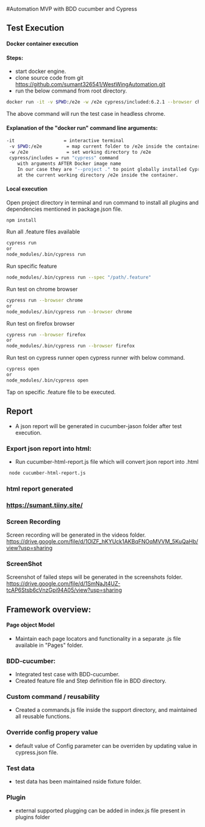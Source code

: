 #Automation MVP with BDD cucumber and Cypress

## Test Execution
####  Docker container execution
#### Steps:
- start docker engine.
- clone source code from git https://github.com/sumant326541/WestWingAutomation.git
- run the below command from root directory.
```sh
docker run -it -v $PWD:/e2e -w /e2e cypress/included:6.2.1 --browser chrome
```
The above command will run the test case in headless chrome.
#### Explanation of the "docker run" command line arguments:
```sh
-it                  = interactive terminal
 -v $PWD:/e2e         = map current folder to /e2e inside the container
 -w /e2e              = set working directory to /e2e
 cypress/includes = run "cypress" command
    with arguments AFTER Docker image name
    In our case they are "--project ." to point globally installed Cypress.
    at the current working directory /e2e inside the container.
```
####  Local execution

Open project directory in terminal and run command to install all plugins and dependencies mentioned in package.json file.
```sh
npm install 
```
Run all .feature files available
```sh
cypress run
or
node_modules/.bin/cypress run
```
Run specific feature 
```sh
node_modules/.bin/cypress run --spec "/path/.feature"
```
Run test on chrome browser
```sh
cypress run --browser chrome
or
node_modules/.bin/cypress run --browser chrome
```

Run test on firefox browser
```sh
cypress run --browser firefox
or
node_modules/.bin/cypress run --browser firefox
```
Run test on cypress runner
open cypress runner with below command.
```sh
cypress open
or
node_modules/.bin/cypress open
```
Tap on specific .feature file to be executed.
## Report 

- A json report will be generated in cucumber-jason folder after test execution.
### Export json report into html: 
- Run cucumber-html-report.js file which will convert json report into .html
```sh
 node cucumber-html-report.js
```
### html report generated
### https://sumant.tiiny.site/

### Screen Recording
Screen recording will be generated in the videos folder.
https://drive.google.com/file/d/1OlZF_hKYUck1AKBqFNOqMVVM_5KuQaHb/view?usp=sharing

### ScreenShot
Screenshot of failed steps will be generated in the screenshots folder.
https://drive.google.com/file/d/1SmNaJt4UZ-tcAP6Stsb6cVnzGpi94A05/view?usp=sharing

## Framework overview:

#### Page object Model
- Maintain each page locators and functionality in  a separate .js file available in "Pages" folder.
### BDD-cucumber:
- Integrated test case with BDD-cucumber.
- Created feature file and Step definition file in BDD directory.

### Custom command / reusability
- Created a commands.js file inside the support directory, and maintained all reusable functions.

### Override config propery value
- default value of Config parameter can be overriden  by updating value in cypress.json file.
### Test data
- test data has been maintained nside fixture folder.
### Plugin
- external supported plugging can be added in index.js file present in plugins folder

